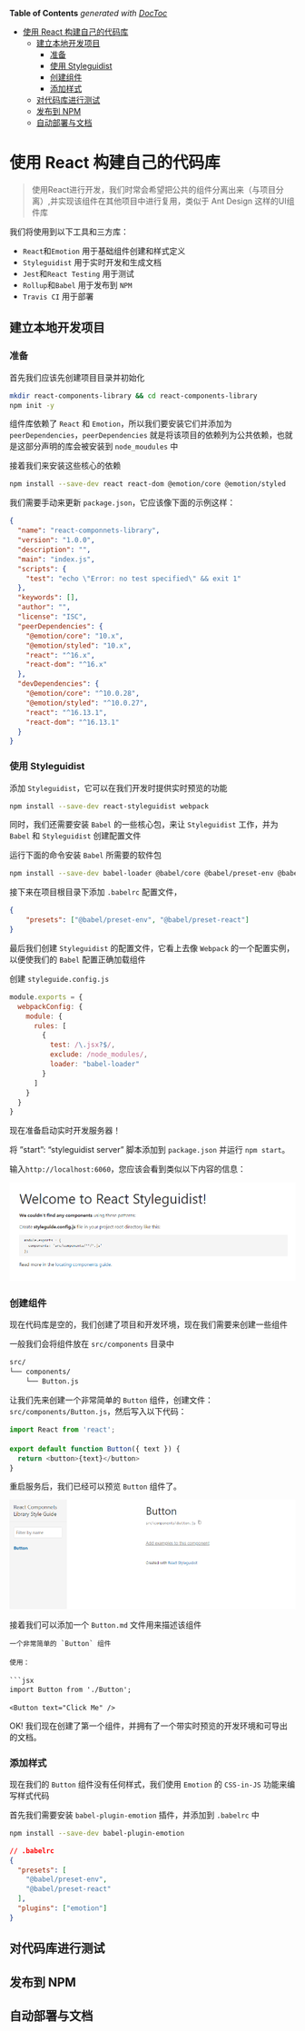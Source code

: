 <!-- START doctoc generated TOC please keep comment here to allow auto update -->
<!-- DON'T EDIT THIS SECTION, INSTEAD RE-RUN doctoc TO UPDATE -->
**Table of Contents**  *generated with [DocToc](https://github.com/thlorenz/doctoc)*

- [使用 React 构建自己的代码库](#%E4%BD%BF%E7%94%A8-react-%E6%9E%84%E5%BB%BA%E8%87%AA%E5%B7%B1%E7%9A%84%E4%BB%A3%E7%A0%81%E5%BA%93)
  - [建立本地开发项目](#%E5%BB%BA%E7%AB%8B%E6%9C%AC%E5%9C%B0%E5%BC%80%E5%8F%91%E9%A1%B9%E7%9B%AE)
    - [准备](#%E5%87%86%E5%A4%87)
    - [使用 Styleguidist](#%E4%BD%BF%E7%94%A8-styleguidist)
    - [创建组件](#%E5%88%9B%E5%BB%BA%E7%BB%84%E4%BB%B6)
    - [添加样式](#%E6%B7%BB%E5%8A%A0%E6%A0%B7%E5%BC%8F)
  - [对代码库进行测试](#%E5%AF%B9%E4%BB%A3%E7%A0%81%E5%BA%93%E8%BF%9B%E8%A1%8C%E6%B5%8B%E8%AF%95)
  - [发布到 NPM](#%E5%8F%91%E5%B8%83%E5%88%B0-npm)
  - [自动部署与文档](#%E8%87%AA%E5%8A%A8%E9%83%A8%E7%BD%B2%E4%B8%8E%E6%96%87%E6%A1%A3)

<!-- END doctoc generated TOC please keep comment here to allow auto update -->

# 使用 React 构建自己的代码库

> 使用React进行开发，我们时常会希望把公共的组件分离出来（与项目分离）,并实现该组件在其他项目中进行复用，类似于 Ant Design 这样的UI组件库

我们将使用到以下工具和三方库：

- `React`和`Emotion` 用于基础组件创建和样式定义
- `Styleguidist` 用于实时开发和生成文档
- `Jest`和`React Testing` 用于测试
- `Rollup`和`Babel` 用于发布到 `NPM`
- `Travis CI` 用于部署

## 建立本地开发项目

### 准备

首先我们应该先创建项目目录并初始化

```bash
mkdir react-components-library && cd react-components-library
npm init -y
```

组件库依赖了 `React` 和 `Emotion`，所以我们要安装它们并添加为 `peerDependencies`，`peerDependencies` 就是将该项目的依赖列为公共依赖，也就是这部分声明的库会被安装到 `node_moudules` 中

接着我们来安装这些核心的依赖

```bash
npm install --save-dev react react-dom @emotion/core @emotion/styled
```

我们需要手动来更新 `package.json`，它应该像下面的示例这样：

```json
{
  "name": "react-componnets-library",
  "version": "1.0.0",
  "description": "",
  "main": "index.js",
  "scripts": {
    "test": "echo \"Error: no test specified\" && exit 1"
  },
  "keywords": [],
  "author": "",
  "license": "ISC",
  "peerDependencies": {
    "@emotion/core": "10.x",
    "@emotion/styled": "10.x",
    "react": "^16.x",
    "react-dom": "^16.x"
  },
  "devDependencies": {
    "@emotion/core": "^10.0.28",
    "@emotion/styled": "^10.0.27",
    "react": "^16.13.1",
    "react-dom": "^16.13.1"
  }
}
```

### 使用 Styleguidist

添加 `Styleguidist`，它可以在我们开发时提供实时预览的功能

```bash
npm install --save-dev react-styleguidist webpack
```

同时，我们还需要安装 `Babel` 的一些核心包，来让 `Styleguidist` 工作，并为 `Babel` 和 `Styleguidist` 创建配置文件

运行下面的命令安装 `Babel` 所需要的软件包

```bash
npm install --save-dev babel-loader @babel/core @babel/preset-env @babel/preset-react
```

接下来在项目根目录下添加 `.babelrc` 配置文件，

```json
{
    "presets": ["@babel/preset-env", "@babel/preset-react"]
}
```

最后我们创建 `Styleguidist` 的配置文件，它看上去像 `Webpack` 的一个配置实例，以便使我们的 `Babel` 配置正确加载组件

创建 `styleguide.config.js`

```js
module.exports = {
  webpackConfig: {
    module: {
      rules: [
        {
          test: /\.jsx?$/,
          exclude: /node_modules/,
          loader: "babel-loader"
        }
      ]
    }
  }
}
```

现在准备启动实时开发服务器！

将 ”start”: “styleguidist server” 脚本添加到 `package.json` 并运行 `npm start`。

输入`http://localhost:6060`，您应该会看到类似以下内容的信息：

![avatar](../images/use-react_01.png)

### 创建组件

现在代码库是空的，我们创建了项目和开发环境，现在我们需要来创建一些组件

一般我们会将组件放在 `src/components` 目录中

```bash
src/
└── components/
    └── Button.js
```

让我们先来创建一个非常简单的 `Button` 组件，创建文件： `src/components/Button.js`，然后写入以下代码：

```js
import React from 'react';

export default function Button({ text }) {
  return <button>{text}</button>
}
```

重启服务后，我们已经可以预览 `Button` 组件了。

![avatar](../images/use-react_02.png)

接着我们可以添加一个 `Button.md` 文件用来描述该组件

```
一个非常简单的 `Button` 组件

使用：

```jsx
import Button from './Button';

<Button text="Click Me" />

```

OK! 我们现在创建了第一个组件，并拥有了一个带实时预览的开发环境和可导出的文档。

### 添加样式

现在我们的 `Button` 组件没有任何样式，我们使用 `Emotion` 的 `CSS-in-JS` 功能来编写样式代码

首先我们需要安装 `babel-plugin-emotion` 插件，并添加到 `.babelrc` 中

```bash
npm install --save-dev babel-plugin-emotion
```

```json
// .babelrc
{
  "presets": [
    "@babel/preset-env",
    "@babel/preset-react"
  ],
  "plugins": ["emotion"]
}
```

## 对代码库进行测试

## 发布到 NPM

## 自动部署与文档
